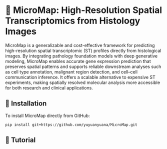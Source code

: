 # 🧬 MicroMap: High-Resolution Spatial Transcriptomics from Histology Images
MicroMap is a generalizable and cost-effective framework for predicting high-resolution spatial transcriptomic (ST) profiles directly from histological images. By integrating pathology foundation models with deep generative modeling, MicroMap enables accurate gene expression prediction that preserves spatial patterns and supports reliable downstream analyses such as cell type annotation, malignant region detection, and cell–cell communication inference. It offers a scalable alternative to expensive ST experiments, making spatially resolved molecular analysis more accessible for both research and clinical applications.

## 🚀 Installation

To install MicroMap directly from GitHub:

```
pip install git+https://github.com/yuyuanyuana/MicroMap.git
```

## 📘 Tutorial






